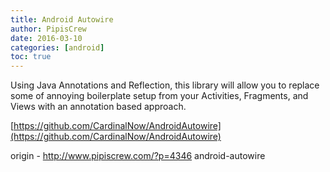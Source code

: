 ```yaml
---
title: Android Autowire
author: PipisCrew
date: 2016-03-10
categories: [android]
toc: true
---
```


Using Java Annotations and Reflection, this library will allow you to replace some of annoying boilerplate setup from your Activities, Fragments, and Views with an annotation based approach.

[https://github.com/CardinalNow/AndroidAutowire](https://github.com/CardinalNow/AndroidAutowire)

origin - http://www.pipiscrew.com/?p=4346 android-autowire